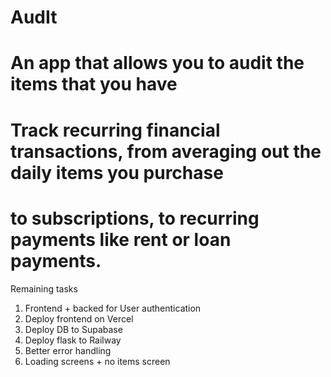 # AudIt

# An app that allows you to audit the items that you have

# Track recurring financial transactions, from averaging out the daily items you purchase

# to subscriptions, to recurring payments like rent or loan payments.

Remaining tasks

1. Frontend + backed for User authentication
2. Deploy frontend on Vercel
3. Deploy DB to Supabase
4. Deploy flask to Railway
5. Better error handling
6. Loading screens + no items screen
